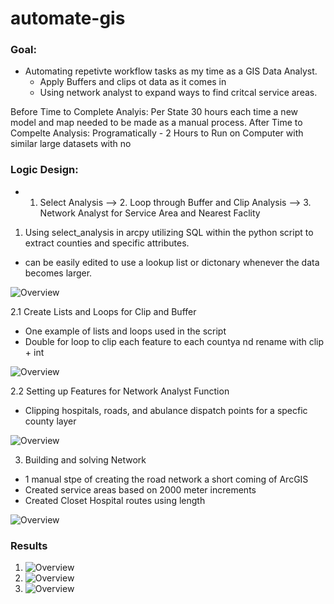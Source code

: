 # automate-gis
### Goal:
* Automating repetivte workflow tasks as my time as a GIS Data Analyst. 
  * Apply Buffers and clips ot data as it comes in 
  * Using network analyst to expand ways to find critcal service areas.
  
Before Time to Complete Analyis: 
  Per State 30 hours each time a new model and map needed to be made as a manual process.
After Time to Compelte Analysis:
  Programatically - 2 Hours to Run on Computer with similar large datasets with no 

  
### Logic Design: 
* 1. Select Analysis --> 2. Loop through Buffer and Clip Analysis --> 3. Network Analyst for Service Area and Nearest Faclity
1. Using select_analysis in arcpy utilizing SQL within the python script to extract counties and specific attributes. 
 * can be easily edited to use a lookup list or dictonary whenever the data becomes larger.


![Overview](overview.png)

2.1 Create Lists and Loops for Clip and Buffer
  * One example of lists and loops used in the script
  * Double for loop to clip each feature to each countya nd rename with clip + int
  
![Overview](overview.png)

2.2 Setting up Features for Network Analyst Function
  * Clipping hospitals, roads, and abulance dispatch points for a specfic county layer 
  
![Overview](overview.png)
  
3. Building and solving Network
 * 1 manual stpe of creating the road network a short coming of ArcGIS 
 * Created service areas based on 2000 meter increments
 * Created Closet Hospital routes using length 

![Overview](overview.png)
 
### Results

1. ![Overview](overview.png)
2. ![Overview](overview.png)
3. ![Overview](overview.png)

